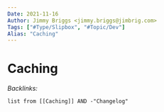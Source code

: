 ```yaml
---
Date: 2021-11-16
Author: Jimmy Briggs <jimmy.briggs@jimbrig.com>
Tags: ["#Type/Slipbox", "#Topic/Dev"]
Alias: "Caching"
---
```


# Caching

*Backlinks:*

```dataview
list from [[Caching]] AND -"Changelog"
```